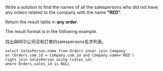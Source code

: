 Write a solution to find the names of all the salespersons who did not have any orders related to the company with the name **"RED"**.

Return the result table in **any order**.

The result format is in the following example.

找出與RED公司沒有訂單的salespersons名字列表。
```MySQL
select SalesPerson.name from Orders inner join Company 
on (Orders.com_id = Company.com_id and Company.name='RED')
right join SalesPerson using (sales_id)
where Orders.sales_id is NULL
```